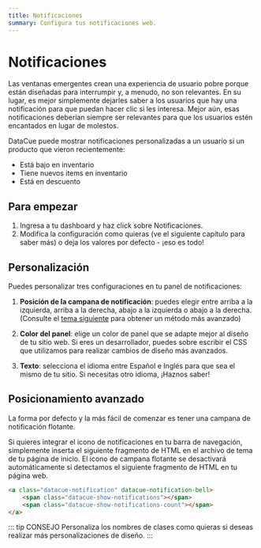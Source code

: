 ```yaml
---
title: Notificaciones
summary: Configura tus notificaciones web.
---
```


# Notificaciones

Las ventanas emergentes crean una experiencia de usuario pobre porque están diseñadas para interrumpir y, a menudo, no son relevantes. En su lugar, es mejor simplemente dejarles saber a los usuarios que hay una notificación para que puedan hacer clic si les interesa. Mejor aún, esas notificaciones deberían siempre ser relevantes para que los usuarios estén encantados en lugar de molestos.

DataCue puede mostrar notificaciones personalizadas a un usuario si un producto que vieron recientemente:

- Está bajo en inventario
- Tiene nuevos items en inventario
- Está en descuento

## Para empezar

1. Ingresa a tu dashboard y haz click sobre Notificaciones.
2. Modifica la configuración como quieras (ve el siguiente capítulo para saber más) o deja los valores por defecto - ¡eso es todo!

## Personalización

Puedes personalizar tres configuraciones en tu panel de notificaciones:

1. **Posición de la campana de notificación**: puedes elegir entre arriba a la izquierda, arriba a la derecha, abajo a la izquierda o abajo a la derecha. (Consulte el [tema siguiente](#posicionamiento-avanzado) para obtener un método más avanzado)

2. **Color del panel**: elige un color de panel que se adapte mejor al diseño de tu sitio web. Si eres un desarrollador, puedes sobre escribir  el CSS que utilizamos para realizar cambios de diseño más avanzados.

3. **Texto**: selecciona el idioma entre Español e Inglés para que sea el mismo de tu sitio. Si necesitas otro idioma, ¡Haznos saber!

## Posicionamiento avanzado

La forma por defecto y la más fácil de comenzar es tener una campana de notificación flotante.

Si quieres integrar el icono de notificaciones en tu barra de navegación, simplemente inserta el siguiente fragmento de HTML en el archivo de tema de tu página de inicio. El icono de campana flotante se desactivará automáticamente si detectamos el siguiente fragmento de HTML en tu página web.

``` html
<a class="datacue-notification" datacue-notification-bell>
    <span class="datacue-show-notifications"></span>
    <span class="datacue-show-notifications-count"></span>
</a>
```

::: tip CONSEJO
Personaliza los nombres de clases como quieras si deseas realizar más personalizaciones de diseño.
:::
